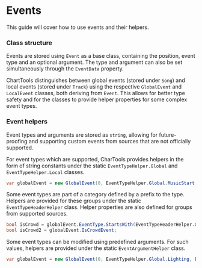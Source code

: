 # Events

This guide will cover how to use events and their helpers.

### Class structure
Events are stored using `Event` as a base class, containing the position, event type and an optional argument. The type and argument can also be set simultaneously through the `EventData` property.

ChartTools distinguishes between global events (stored under `Song`) and local events (stored under `Track`) using the respective `GlobalEvent` and `LocalEvent` classes, both deriving from `Event`. This allows for better type safety and for the classes to provide helper properties for some complex event types.

### Event helpers
Event types and arguments are stored as `string`, allowing for future-proofing and supporting custom events from sources that are not officially supported.

For event types which are supported, CharTools provides helpers in the form of string constants under the static `EventTypeHelper.Global` and `EventTypeHelper.Local` classes.

```c#
var globalEvent = new GlobalEvent(0, EventTypeHelper.Global.MusicStart, null);
```

Some event types are part of a category defined by a prefix to the type. Helpers are provided for these groups under the static `EventTypeHeaderHelper` class. Helper properties are also defined for groups from supported sources.

```c#
bool isCrowd = globalEvent.EventType.StartsWith(EventTypeHeaderHelper.Global.Crowd);
bool isCrowd2 = globalEvent.IsCrowdEvent;
```

Some event types can be modified using predefined arguments. For such values, helpers are provided under the static `EventArgumentHelper` class.

```c#
var globalEvent = new GlobalEvent(0, EventTypeHelper.Global.Lighting, EventArgumentHelper.Global.Lighting.Strobe);
```
